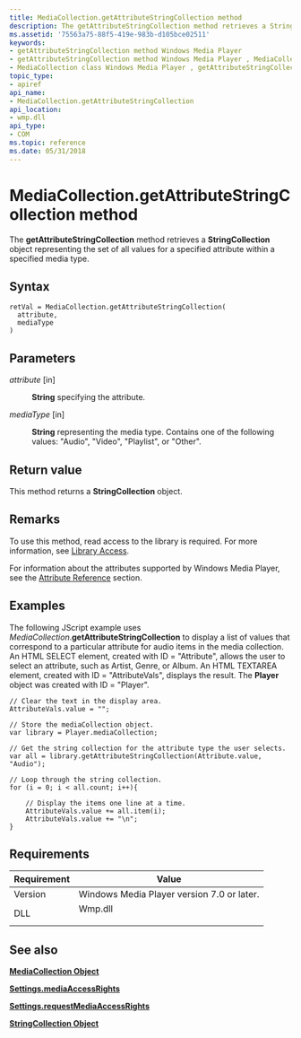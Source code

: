 ```yaml
---
title: MediaCollection.getAttributeStringCollection method
description: The getAttributeStringCollection method retrieves a StringCollection object representing the set of all values for a specified attribute within a specified media type.
ms.assetid: '75563a75-88f5-419e-983b-d105bce02511'
keywords:
- getAttributeStringCollection method Windows Media Player
- getAttributeStringCollection method Windows Media Player , MediaCollection class
- MediaCollection class Windows Media Player , getAttributeStringCollection method
topic_type:
- apiref
api_name:
- MediaCollection.getAttributeStringCollection
api_location:
- wmp.dll
api_type:
- COM
ms.topic: reference
ms.date: 05/31/2018
---
```


# MediaCollection.getAttributeStringCollection method

The **getAttributeStringCollection** method retrieves a **StringCollection** object representing the set of all values for a specified attribute within a specified media type.

## Syntax


```JScript
retVal = MediaCollection.getAttributeStringCollection(
  attribute,
  mediaType
)
```



## Parameters

<dl> <dt>

*attribute* \[in\]
</dt> <dd>

**String** specifying the attribute.

</dd> <dt>

*mediaType* \[in\]
</dt> <dd>

**String** representing the media type. Contains one of the following values: "Audio", "Video", "Playlist", or "Other".

</dd> </dl>

## Return value

This method returns a **StringCollection** object.

## Remarks

To use this method, read access to the library is required. For more information, see [Library Access](library-access.md).

For information about the attributes supported by Windows Media Player, see the [Attribute Reference](attribute-reference.md) section.

## Examples

The following JScript example uses *MediaCollection*.**getAttributeStringCollection** to display a list of values that correspond to a particular attribute for audio items in the media collection. An HTML SELECT element, created with ID = "Attribute", allows the user to select an attribute, such as Artist, Genre, or Album. An HTML TEXTAREA element, created with ID = "AttributeVals", displays the result. The **Player** object was created with ID = "Player".


```JScript
// Clear the text in the display area.
AttributeVals.value = "";

// Store the mediaCollection object.
var library = Player.mediaCollection;

// Get the string collection for the attribute type the user selects.
var all = library.getAttributeStringCollection(Attribute.value, "Audio");

// Loop through the string collection.
for (i = 0; i < all.count; i++){

    // Display the items one line at a time.
    AttributeVals.value += all.item(i);
    AttributeVals.value += "\n";
}

```



## Requirements



| Requirement | Value |
|--------------------|------------------------------------------------------------------------------------|
| Version<br/> | Windows Media Player version 7.0 or later.<br/>                              |
| DLL<br/>     | <dl> <dt>Wmp.dll</dt> </dl> |



## See also

<dl> <dt>

[**MediaCollection Object**](mediacollection-object.md)
</dt> <dt>

[**Settings.mediaAccessRights**](settings-mediaaccessrights.md)
</dt> <dt>

[**Settings.requestMediaAccessRights**](settings-requestmediaaccessrights.md)
</dt> <dt>

[**StringCollection Object**](stringcollection-object.md)
</dt> </dl>

 

 





